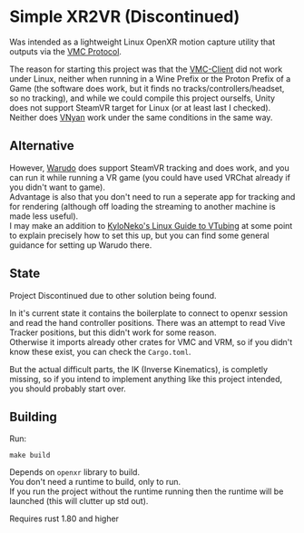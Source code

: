 # Simple XR2VR (Discontinued)
Was intended as a lightweight Linux OpenXR motion capture utility that outputs via the [VMC Protocol](https://protocol.vmc.info/english).

The reason for starting this project was that the [VMC-Client](https://github.com/sh-akira/VirtualMotionCapture) did not work under Linux, neither when running in a Wine Prefix or the Proton Prefix of a Game
(the software does work, but it finds no tracks/controllers/headset, so no tracking),
and while we could compile this project ourselfs, Unity does not support SteamVR target for Linux (or at least last I checked).  
Neither does [VNyan](https://suvidriel.itch.io/vnyan) work under the same conditions in the same way.

## Alternative
However, [Warudo](https://store.steampowered.com/app/2079120/Warudo/) does support SteamVR tracking and does work, and you can run it while running a VR game (you could have used VRChat already if you didn't want to game).  
Advantage is also that you don't need to run a seperate app for tracking and for rendering (although off loading the streaming to another machine is made less useful).  
I may make an addition to [KyloNeko's Linux Guide to VTubing](https://codeberg.org/KyloNeko/Linux-Guide-to-Vtubing) at some point to explain precisely how to set this up, 
but you can find some general guidance for setting up Warudo there.


## State
Project Discontinued due to other solution being found.  
  
In it's current state it contains the boilerplate to connect to openxr session and read the hand controller positions.
There was an attempt to read Vive Tracker positions, but this didn't work for some reason.  
Otherwise it imports already other crates for VMC and VRM, so if you didn't know these exist, you can check the `Cargo.toml`.  
  
But the actual difficult parts, the IK (Inverse Kinematics), is completly missing, so if you intend to implement anything like this project intended, you should probably start over.

## Building
Run:
```
make build
```
Depends on `openxr` library to build.  
You don't need a runtime to build, only to run.  
If you run the project without the runtime running then the runtime will be launched (this will clutter up std out).  
  
Requires rust 1.80 and higher
